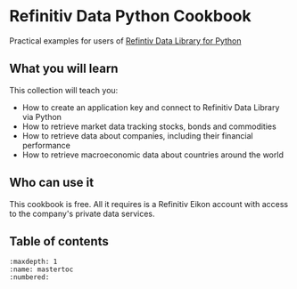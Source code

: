```{include} _templates/nav.html
```

# Refinitiv Data Python Cookbook

Practical examples for users of [Refintiv Data Library for Python](https://pypi.org/project/refinitiv-data/)

## What you will learn

This collection will teach you:

* How to create an application key and connect to Refinitiv Data Library via Python
* How to retrieve market data tracking stocks, bonds and commodities
* How to retrieve data about companies, including their financial performance
* How to retrieve macroeconomic data about countries around the world

## Who can use it

This cookbook is free. All it requires is a Refinitiv Eikon account with access to the company's private data services.

## Table of contents

```{toctree}
:maxdepth: 1
:name: mastertoc
:numbered:
```

